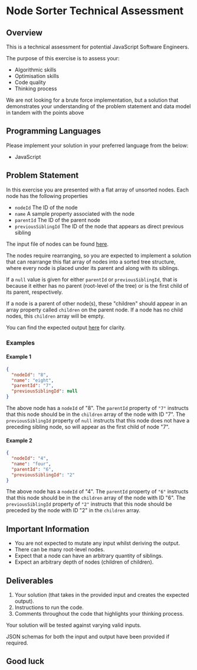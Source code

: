 # Node Sorter Technical Assessment

## Overview

This is a technical assessment for potential JavaScript Software Engineers.

The purpose of this exercise is to assess your:

- Algorithmic skills
- Optimisation skills
- Code quality
- Thinking process

We are not looking for a brute force implementation, but a solution that demonstrates your understanding of the problem statement and data model in tandem with the points above

## Programming Languages

Please implement your solution in your preferred language from the below:

- JavaScript

## Problem Statement

In this exercise you are presented with a flat array of unsorted nodes. Each node has the following properties

- `nodeId` The ID of the node
- `name` A sample property associated with the node
- `parentId` The ID of the parent node
- `previousSiblingId` The ID of the node that appears as direct previous sibling

The input file of nodes can be found [here](/input/nodes.json).

The nodes require rearranging, so you are expected to implement a solution that can rearrange this flat array of nodes into a sorted tree structure, where every node is placed under its parent and along with its siblings.

If a `null` value is given for either `parentId` or `previousSiblingId`, that is because it either has no parent (root-level of the tree) or is the first child of its parent, respectively.

If a node is a parent of other node(s), these "children" should appear in an array property called `children` on the parent node. If a node has no child nodes, this `children` array will be empty.

You can find the expected output [here](/output/expected-tree.json) for clarity.

### Examples

#### Example 1

```json
{
  "nodeId": "8",
  "name": "eight",
  "parentId": "7",
  "previousSiblingId": null
}
```

The above node has a `nodeId` of "8". The `parentId` property of `"7"` instructs that this node should be in the `children` array of the node with ID "7". The `previousSiblingId` property of `null` instructs that this node does not have a preceding sibling node, so will appear as the first child of node "7".

#### Example 2

```json
{
  "nodeId": "4",
  "name": "four",
  "parentId": "6",
  "previousSiblingId": "2"
}
```

The above node has a `nodeId` of "4". The `parentId` property of `"6"` instructs that this node should be in the `children` array of the node with ID "6". The `previousSiblingId` property of `"2"` instructs that this node should be preceded by the node with ID "2" in the `children` array.

## Important Information

- You are not expected to mutate any input whilst deriving the output.
- There can be many root-level nodes.
- Expect that a node can have an arbitrary quantity of siblings.
- Expect an arbitrary depth of nodes (children of children).

## Deliverables

1. Your solution (that takes in the provided input and creates the expected output).
2. Instructions to run the code.
3. Comments throughout the code that highlights your thinking process.

Your solution will be tested against varying valid inputs.

JSON schemas for both the input and output have been provided if required.

## Good luck